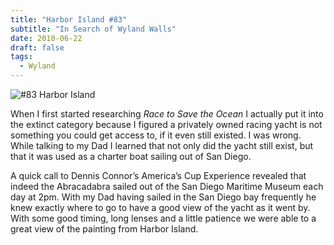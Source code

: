 ```yaml
---
title: "Harbor Island #83"
subtitle: "In Search of Wyland Walls"
date: 2010-06-22
draft: false
tags:
  - Wyland
---
```


![#83 Harbor Island](../images/83-sandiego.jpg)

When I first started researching _Race to Save the Ocean_ I actually put it into the extinct category because I figured a privately owned racing yacht is not something you could get access to, if it even still existed. I was wrong. While talking to my Dad I learned that not only did the yacht still exist, but that it was used as a charter boat sailing out of San Diego.

A quick call to Dennis Connor’s America’s Cup Experience revealed that indeed the Abracadabra sailed out of the San Diego Maritime Museum each day at 2pm. With my Dad having sailed in the San Diego bay frequently he knew exactly where to go to have a good view of the yacht as it went by. With some good timing, long lenses and a little patience we were able to a great view of the painting from Harbor Island.
